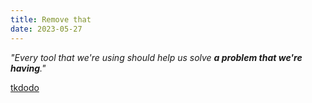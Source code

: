 ```yaml
---
title: Remove that
date: 2023-05-27
---
```


_"Every tool that we're using should help us solve __a problem that we're having__."_

[tkdodo](https://tkdodo.eu/blog/you-might-not-need-react-query)
